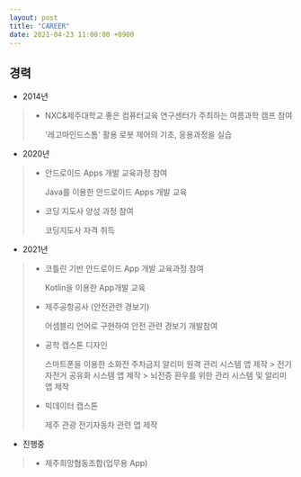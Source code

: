 ```yaml
---
layout: post
title: "CAREER"
date: 2021-04-23 11:00:00 +0900
---
```


경력
--------------
* 2014년 
>  - NXC&제주대학교 좋은 컴퓨터교육 연구센터가 주최하는 여름과학 캠프 참여
> 
>     '레고마인드스톰' 활용 로봇 제어의 기초, 응용과정을 실습

* 2020년
> - 안드로이드 Apps 개발 교육과정 참여
> 
>   Java를 이용한 안드로이드 Apps 개발 교육
>
> - 코딩 지도사 양성 과정 참여
>
>     코딩지도사 자격 취득

* 2021년
> - 코틀린 기반 안드로이드 App 개발 교육과정 참여
> 
>   Kotlin을 이용한 App개발 교육
> 
>  -  제주공항공사 (안전관련 경보기)
> 
>      어셈블리 언어로 구현하여 안전 관련 경보기 개발참여
> 
> - 공학 캡스톤 디자인 
> 
>    스마트폰을 이용한 소화전 주차금지 알리미 원격 관리 시스템 앱 제작
    >
>    전기 자전거 공유화 시스템 앱 제작
    > 
>    뇌전증 환우를 위한 관리 시스템 및 알리미 앱 제작
> 
> - 빅데이터 캡스톤
> 
>   제주 관광 전기자동차 관련 앱 제작
> 
* 진행중
> - 제주희망협동조합(업무용 App)
